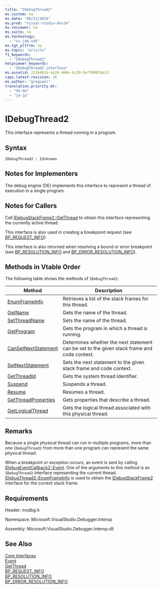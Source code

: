 ```yaml
---
title: "IDebugThread2"
ms.custom: na
ms.date: "09/22/2016"
ms.prod: "visual-studio-dev14"
ms.reviewer: na
ms.suite: na
ms.technology: 
  - "vs-ide-sdk"
ms.tgt_pltfrm: na
ms.topic: "article"
f1_keywords: 
  - "IDebugThread2"
helpviewer_keywords: 
  - "IDebugThread2 interface"
ms.assetid: 221b4b1b-4a26-466e-bc29-5eff800fab13
caps.latest.revision: 16
ms.author: "gregvanl"
translation.priority.mt: 
  - "de-de"
  - "ja-jp"
---
```

# IDebugThread2
This interface represents a thread running in a program.  
  
## Syntax  
  
```  
IDebugThread2 : IUnknown  
```  
  
## Notes for Implementers  
 The debug engine (DE) implements this interface to represent a thread of execution in a single program.  
  
## Notes for Callers  
 Call [IDebugStackFrame2::GetThread](../vs140/idebugstackframe2--getthread.md) to obtain this interface representing the currently active thread.  
  
 This interface is also used in creating a breakpoint request (see [BP_REQUEST_INFO](../vs140/bp_request_info.md)).  
  
 This interface is also returned when resolving a bound or error breakpoint (see [BP_RESOLUTION_INFO](../vs140/bp_resolution_info.md) and [BP_ERROR_RESOLUTION_INFO](../vs140/bp_error_resolution_info.md)).  
  
## Methods in Vtable Order  
 The following table shows the methods of `IDebugThread2`.  
  
|Method|Description|  
|------------|-----------------|  
|[EnumFrameInfo](../vs140/idebugthread2--enumframeinfo.md)|Retrieves a list of the stack frames for this thread.|  
|[GetName](../vs140/idebugthread2--getname.md)|Gets the name of the thread.|  
|[SetThreadName](../vs140/idebugthread2--setthreadname.md)|Sets the name of the thread.|  
|[GetProgram](../vs140/idebugthread2--getprogram.md)|Gets the program in which a thread is running.|  
|[CanSetNextStatement](../vs140/idebugthread2--cansetnextstatement.md)|Determines whether the next statement can be set to the given stack frame and code context.|  
|[SetNextStatement](../vs140/idebugthread2--setnextstatement.md)|Sets the next statement to the given stack frame and code context.|  
|[GetThreadId](../vs140/idebugthread2--getthreadid.md)|Gets the system thread identifier.|  
|[Suspend](../vs140/idebugthread2--suspend.md)|Suspends a thread.|  
|[Resume](../vs140/idebugthread2--resume.md)|Resumes a thread.|  
|[GetThreadProperties](../vs140/idebugthread2--getthreadproperties.md)|Gets properties that describe a thread.|  
|[GetLogicalThread](../vs140/idebugthread2--getlogicalthread.md)|Gets the logical thread associated with this physical thread.|  
  
## Remarks  
 Because a single physical thread can run in multiple programs, more than one `IDebugThread2` from more than one program can represent the same physical thread.  
  
 When a breakpoint or exception occurs, an event is sent by calling [IDebugEventCallback2::Event](../vs140/idebugeventcallback2--event.md). One of the arguments to this method is an `IDebugThread2` interface representing the current thread. [IDebugThread2::EnumFrameInfo](../vs140/idebugthread2--enumframeinfo.md) is used to obtain the [IDebugStackFrame2](../vs140/idebugstackframe2.md) interface for the current stack frame.  
  
## Requirements  
 Header: msdbg.h  
  
 Namespace: Microsoft.VisualStudio.Debugger.Interop  
  
 Assembly: Microsoft.VisualStudio.Debugger.Interop.dll  
  
## See Also  
 [Core Interfaces](../vs140/core-interfaces.md)   
 [Event](../vs140/idebugeventcallback2--event.md)   
 [GetThread](../vs140/idebugstackframe2--getthread.md)   
 [BP_REQUEST_INFO](../vs140/bp_request_info.md)   
 [BP_RESOLUTION_INFO](../vs140/bp_resolution_info.md)   
 [BP_ERROR_RESOLUTION_INFO](../vs140/bp_error_resolution_info.md)